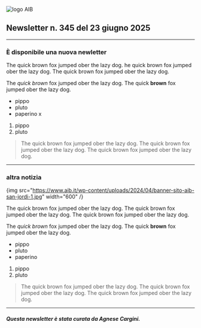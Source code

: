 ![logo AIB](https://gbergamin.github.io/news/logo.png)


## Newsletter n. 345 del 23 giugno 2025

---

### È disponibile una nuova newletter
The quick brown fox jumped ober the lazy dog. 
he quick brown fox jumped ober the lazy dog. 
The quick brown fox jumped ober the lazy dog.

The *quick brown* fox jumped ober the lazy dog.
The quick **brown** fox jumped ober the lazy dog.
* pippo
* pluto
* paperino
x
1. pippo
2. pluto

>The quick brown fox jumped ober the lazy dog. 
The quick brown fox jumped ober the lazy dog.
>The quick brown fox jumped ober the lazy dog.

---
### altra notizia

{img src="https://www.aib.it/wp-content/uploads/2024/04/banner-sito-aib-san-jordi-1.jpg" width="600" /}

The quick brown fox jumped ober the lazy dog. 
The quick brown fox jumped ober the lazy dog. 
The quick brown fox jumped ober the lazy dog.

The *quick brown* fox jumped ober the lazy dog.
The quick **brown** fox jumped ober the lazy dog.
* pippo
* pluto
* paperino

1. pippo
2. pluto

>The quick brown fox jumped ober the lazy dog.
The quick brown fox jumped ober the lazy dog. The quick brown fox jumped ober the lazy dog.

---
##### Questa newsletter è stata curata da Agnese Cargini.

